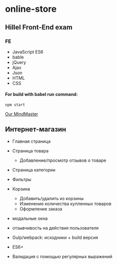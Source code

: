 # online-store
## Hillel Front-End exam

### FE
* JavaScript ES6
* bable
* jQuery
* Ajax
* Json
* HTML
* CSS

#### For build with babel run command: 
`npm start`

[Our MindMaster](https://mm.tt/1560785549?t=WBlYjhe4y7])

## Интернет-магазин
* Главная страница
* Страница товара
  * Добавление/просмотр отзывов о товаре
* Страница категории
* Фильтры
* Корзина
  * Добавить/удалить из корзины
  * Изменение количества купленных товаров
  * Оформление заказа

* модальные окна
* отзывчивость на действия пользователя
* Gulp/webpack: исходники + build версия
* ES6+
* Валидация с помощью регулярных выражений
